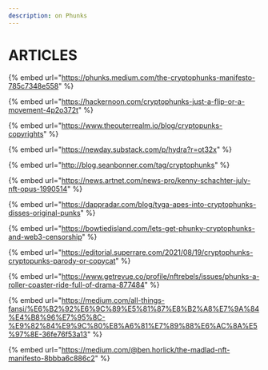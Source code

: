```yaml
---
description: on Phunks
---
```


# ARTICLES

{% embed url="https://phunks.medium.com/the-cryptophunks-manifesto-785c7348e558" %}

{% embed url="https://hackernoon.com/cryptophunks-just-a-flip-or-a-movement-4p2o372t" %}

{% embed url="https://www.theouterrealm.io/blog/cryptopunks-copyrights" %}

{% embed url="https://newday.substack.com/p/hydra?r=ot32x" %}

{% embed url="http://blog.seanbonner.com/tag/cryptophunks" %}

{% embed url="https://news.artnet.com/news-pro/kenny-schachter-july-nft-opus-1990514" %}

{% embed url="https://dappradar.com/blog/tyga-apes-into-cryptophunks-disses-original-punks" %}

{% embed url="https://bowtiedisland.com/lets-get-phunky-cryptophunks-and-web3-censorship" %}

{% embed url="https://editorial.superrare.com/2021/08/19/cryptophunks-cryptopunks-parody-or-copycat" %}

{% embed url="https://www.getrevue.co/profile/nftrebels/issues/phunks-a-roller-coaster-ride-full-of-drama-877484" %}

{% embed url="https://medium.com/all-things-fansi/%E6%B2%92%E6%9C%89%E5%81%87%E8%B2%A8%E7%9A%84%E4%B8%96%E7%95%8C-%E9%82%84%E9%9C%80%E8%A6%81%E7%89%88%E6%AC%8A%E5%97%8E-36fe76f53a13" %}

{% embed url="https://medium.com/@ben.horlick/the-madlad-nft-manifesto-8bbba6c886c2" %}
